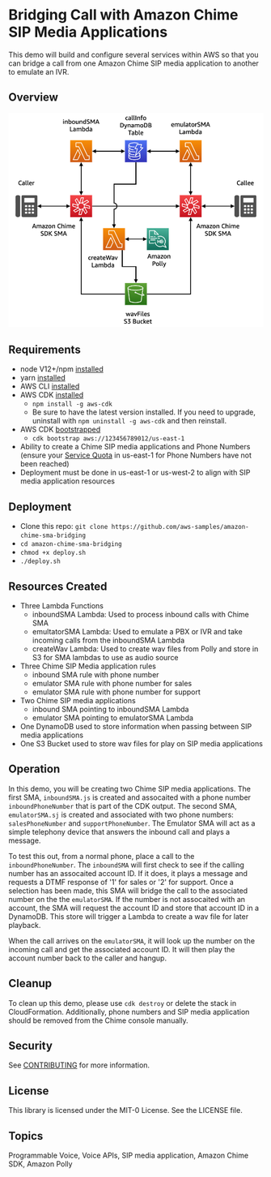 # Bridging Call with Amazon Chime SIP Media Applications

This demo will build and configure several services within AWS so that you can bridge a call from one Amazon Chime SIP media application to another to emulate an IVR.  
## Overview

![Diagram](images/BridgingDiagram.png)

## Requirements
- node V12+/npm [installed](https://www.npmjs.com/get-npm)
- yarn [installed](https://yarnpkg.com/getting-started/install) 
- AWS CLI [installed](https://docs.aws.amazon.com/cli/latest/userguide/install-cliv2.html)
- AWS CDK [installed](https://docs.aws.amazon.com/cdk/latest/guide/getting_started.html#getting_started_install)
  - `npm install -g aws-cdk`
  - Be sure to have the latest version installed.  If you need to upgrade, uninstall with `npm uninstall -g aws-cdk` and then reinstall.
- AWS CDK [bootstrapped](https://docs.aws.amazon.com/cdk/latest/guide/bootstrapping.html)
  - `cdk bootstrap aws://123456789012/us-east-1`
- Ability to create a Chime SIP media applications and Phone Numbers (ensure your [Service Quota](https://console.aws.amazon.com/servicequotas/home/services/chime/quotas) in us-east-1 for Phone Numbers have not been reached)
- Deployment must be done in us-east-1 or us-west-2 to align with SIP media application resources
  
## Deployment

- Clone this repo: `git clone https://github.com/aws-samples/amazon-chime-sma-bridging`
- `cd amazon-chime-sma-bridging`
- `chmod +x deploy.sh`
- `./deploy.sh`

## Resources Created
- Three Lambda Functions
  - inboundSMA Lambda: Used to process inbound calls with Chime SMA
  - emultatorSMA Lambda: Used to emulate a PBX or IVR and take incoming calls from the inboundSMA Lambda
  - createWav Lambda: Used to create wav files from Polly and store in S3 for SMA lambdas to use as audio source
- Three Chime SIP Media application rules
  - inbound SMA rule with phone number
  - emulator SMA rule with phone number for sales
  - emulator SMA rule with phone number for support
- Two Chime SIP media applications
  - inbound SMA pointing to inboundSMA Lambda
  - emulator SMA pointing to emulatorSMA Lambda
- One DynamoDB used to store information when passing between SIP media applications
- One S3 Bucket used to store wav files for play on SIP media applications

## Operation

In this demo, you will be creating two Chime SIP media applications.  The first SMA, `inboundSMA.js` is created and assocaited with a phone number `inboundPhoneNumber` that is part of the CDK output.  The second SMA, `emulatorSMA.sj` is created and associated with two phone numbers: `salesPhoneNumber` and `supportPhoneNumber`.  The Emulator SMA will act as a simple telephony device that answers the inbound call and plays a message.  

To test this out, from a normal phone, place a call to the `inboundPhoneNumber`.  The `inboundSMA` will first check to see if the calling number has an assocaited account ID.  If it does, it plays a message and requests a DTMF response of '1' for sales or '2' for support.  Once a selection has been made, this SMA will bridge the call to the associated number on the the `emulatorSMA`.  If the number is not assocaited with an account, the SMA will request the account ID and store that account ID in a DynamoDB.  This store will trigger a Lambda to create a wav file for later playback.  

When the call arrives on the `emulatorSMA`, it will look up the number on the incoming call and get the associated account ID.  It will then play the account number back to the caller and hangup.  

## Cleanup

To clean up this demo, please use `cdk destroy` or delete the stack in CloudFormation.  Additionally, phone numbers and SIP media application should be removed from the Chime console manually.

## Security

See [CONTRIBUTING](CONTRIBUTING.md#security-issue-notifications) for more information.

## License

This library is licensed under the MIT-0 License. See the LICENSE file.

## Topics

Programmable Voice, Voice APIs, SIP media application, Amazon Chime SDK, Amazon Polly
